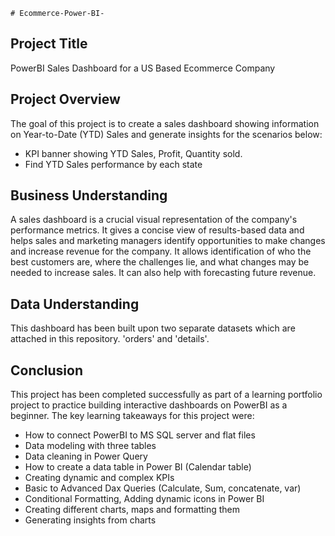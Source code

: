     # Ecommerce-Power-BI-

## Project Title
PowerBI Sales Dashboard for a US Based Ecommerce Company

## Project Overview 
The goal of this project is to create a sales dashboard showing information on Year-to-Date (YTD) Sales and generate insights for the scenarios below: 
 - KPI banner showing YTD Sales, Profit, Quantity sold.
 - Find YTD Sales performance by each state


## Business Understanding 
A sales dashboard is a crucial visual representation of the company's performance metrics. It gives a concise view of results-based data and helps sales and marketing managers identify opportunities to make changes and increase revenue for the company. It allows identification of who the best customers are, where the challenges lie, and what changes may be needed to increase sales. It can also help with forecasting future revenue. 

## Data Understanding 
This dashboard has been built upon two separate datasets which are attached in this repository. 'orders' and 'details'. 


 ## Conclusion
This project has been completed successfully as part of a learning portfolio project to practice building interactive dashboards on PowerBI as a beginner. The key learning takeaways for this project were:
 - How to connect PowerBI to MS SQL server and flat files
 - Data modeling with three tables
 - Data cleaning in Power Query
 - How to create a data table in Power BI (Calendar table)
 - Creating dynamic and complex KPIs
 - Basic to Advanced Dax Queries (Calculate, Sum, concatenate, var)
 - Conditional Formatting, Adding dynamic icons in Power BI
 - Creating different charts, maps and formatting them
 - Generating insights from charts
